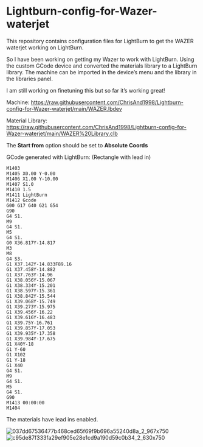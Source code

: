 # Lightburn-config-for-Wazer-waterjet
This repository contains configuration files for LightBurn to get the WAZER waterjet working on LightBurn.

So I have been working on getting my Wazer to work with LightBurn. Using the custom GCode device and converted the materials library to a LightBurn library. The machine can be imported in the device’s menu and the library in the libraries panel.

I am still working on finetuning this but so far it’s working great!

Machine:
https://raw.githubusercontent.com/ChrisAnd1998/Lightburn-config-for-Wazer-waterjet/main/WAZER.lbdev

Material Library:
https://raw.githubusercontent.com/ChrisAnd1998/Lightburn-config-for-Wazer-waterjet/main/WAZER%20Library.clb

The **Start from** option should be set to **Absolute Coords**

GCode generated with LightBurn:
(Rectangle with lead in)

```
M1403
M1405 X0.00 Y-0.00
M1406 X1.00 Y-10.00
M1407 S1.0
M1410 1.5
M1411 LightBurn
M1412 Gcode
G00 G17 G40 G21 G54
G90
G4 S1.
M9
G4 S1.
M5
G4 S1.
G0 X36.817Y-14.817
M3
M8
G4 S3.
G1 X37.142Y-14.833F89.16
G1 X37.458Y-14.882
G1 X37.763Y-14.96
G1 X38.056Y-15.067
G1 X38.334Y-15.201
G1 X38.597Y-15.361
G1 X38.842Y-15.544
G1 X39.068Y-15.749
G1 X39.273Y-15.975
G1 X39.456Y-16.22
G1 X39.616Y-16.483
G1 X39.75Y-16.761
G1 X39.857Y-17.053
G1 X39.935Y-17.358
G1 X39.984Y-17.675
G1 X40Y-18
G1 Y-60
G1 X102
G1 Y-18
G1 X40
G4 S1.
M9
G4 S1.
M5
G4 S1.
G90
M1413 00:00:00
M1404
```

The materials have lead ins enabled.

![037dd67536477b468ced65f69f9b696a55240d8a_2_967x750](https://github.com/ChrisAnd1998/Lightburn-config-for-Wazer-waterjet/assets/50437199/ff8ad663-94a4-413c-9d69-d2ccbacbdf9a)
![c95de87f333fa29ef905e28e1cd9a190d59c0b34_2_630x750](https://github.com/ChrisAnd1998/Lightburn-config-for-Wazer-waterjet/assets/50437199/8704d7a1-8c5c-4bd2-9619-49cb0e44bd0a)


